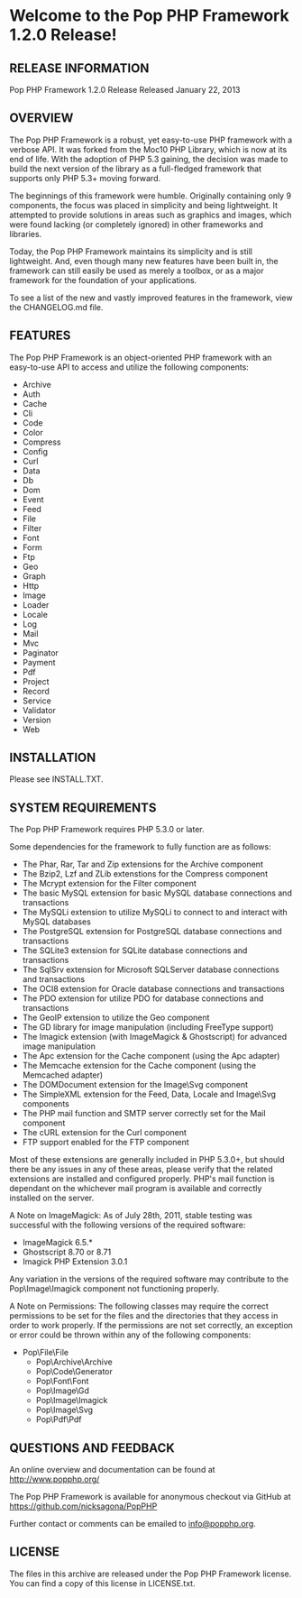 Welcome to the Pop PHP Framework 1.2.0 Release!
===============================================

RELEASE INFORMATION
-------------------
Pop PHP Framework 1.2.0 Release
Released January 22, 2013


OVERVIEW
--------
The Pop PHP Framework is a robust, yet easy-to-use PHP framework
with a verbose API. It was forked from the Moc10 PHP Library, which
is now at its end of life. With the adoption of PHP 5.3 gaining, the
decision was made to build the next version of the library as a
full-fledged framework that supports only PHP 5.3+ moving forward.

The beginnings of this framework were humble. Originally containing only
9 components, the focus was placed in simplicity and being lightweight.
It attempted to provide solutions in areas such as graphics and images,
which were found lacking (or completely ignored) in other frameworks
and libraries.

Today, the Pop PHP Framework maintains its simplicity and is still
lightweight. And, even though many new features have been built in,
the framework can still easily be used as merely a toolbox, or as a
major framework for the foundation of your applications.

To see a list of the new and vastly improved features in the framework,
view the CHANGELOG.md file.


FEATURES
--------
The Pop PHP Framework is an object-oriented PHP framework with an
easy-to-use API to access and utilize the following components:

* Archive
* Auth
* Cache
* Cli
* Code
* Color
* Compress
* Config
* Curl
* Data
* Db
* Dom
* Event
* Feed
* File
* Filter
* Font
* Form
* Ftp
* Geo
* Graph
* Http
* Image
* Loader
* Locale
* Log
* Mail
* Mvc
* Paginator
* Payment
* Pdf
* Project
* Record
* Service
* Validator
* Version
* Web


INSTALLATION
------------
Please see INSTALL.TXT.


SYSTEM REQUIREMENTS
-------------------
The Pop PHP Framework requires PHP 5.3.0 or later.

Some dependencies for the framework to fully function are as follows:

* The Phar, Rar, Tar and Zip extensions for the Archive component
* The Bzip2, Lzf and ZLib extenstions for the Compress component
* The Mcrypt extension for the Filter component
* The basic MySQL extension for basic MySQL database connections and transactions
* The MySQLi extension to utilize MySQLi to connect to and interact with MySQL databases
* The PostgreSQL extension for PostgreSQL database connections and transactions
* The SQLite3 extension for SQLite database connections and transactions
* The SqlSrv extension for Microsoft SQLServer database connections and transactions
* The OCI8 extension for Oracle database connections and transactions
* The PDO extension for utilize PDO for database connections and transactions
* The GeoIP extension to utilize the Geo component
* The GD library for image manipulation (including FreeType support)
* The Imagick extension (with ImageMagick & Ghostscript) for advanced image manipulation
* The Apc extension for the Cache component (using the Apc adapter)
* The Memcache extension for the Cache component (using the Memcached adapter)
* The DOMDocument extension for the Image\Svg component
* The SimpleXML extension for the Feed, Data, Locale and Image\Svg components
* The PHP mail function and SMTP server correctly set for the Mail component
* The cURL extension for the Curl component
* FTP support enabled for the FTP component

Most of these extensions are generally included in PHP 5.3.0+, but should there be
any issues in any of these areas, please verify that the related extensions are
installed and configured properly. PHP's mail function is dependant on the whichever
mail program is available and correctly installed on the server.

A Note on ImageMagick: As of July 28th, 2011, stable testing was successful with the
following versions of the required software:

* ImageMagick 6.5.*
* Ghostscript 8.70 or 8.71
* Imagick PHP Extension 3.0.1

Any variation in the versions of the required software may contribute to the
Pop\Image\Imagick component not functioning properly.

A Note on Permissions: The following classes may require the correct permissions
to be set for the files and the directories that they access in order to work
properly. If the permissions are not set correctly, an exception or error could
be thrown within any of the following components:

* Pop\File\File
    - Pop\Archive\Archive
    - Pop\Code\Generator
    - Pop\Font\Font
    - Pop\Image\Gd
    - Pop\Image\Imagick
    - Pop\Image\Svg
    - Pop\Pdf\Pdf


QUESTIONS AND FEEDBACK
----------------------
An online overview and documentation can be found at
http://www.popphp.org/

The Pop PHP Framework is available for anonymous checkout via
GitHub at https://github.com/nicksagona/PopPHP

Further contact or comments can be emailed to info@popphp.org.


LICENSE
-------
The files in this archive are released under the Pop PHP Framework license.
You can find a copy of this license in LICENSE.txt.
